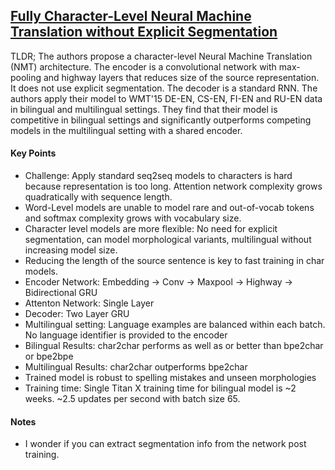 ## [Fully Character-Level Neural Machine Translation without Explicit Segmentation](https://arxiv.org/abs/1610.03017)

TLDR; The authors propose a character-level Neural Machine Translation (NMT) architecture. The encoder is a convolutional network with max-pooling and highway layers that reduces size of the source representation. It does not use explicit segmentation. The decoder is a standard RNN. The authors apply their model to WMT'15 DE-EN, CS-EN, FI-EN and RU-EN data in bilingual and multilingual settings. They find that their model is competitive in bilingual settings and significantly outperforms competing models in the multilingual setting with a shared encoder.

#### Key Points

- Challenge: Apply standard seq2seq models to characters is hard because representation is too long. Attention network complexity grows quadratically with sequence length.
- Word-Level models are unable to model rare and out-of-vocab tokens and softmax complexity grows with vocabulary size.
- Character level models are more flexible: No need for explicit segmentation, can model morphological variants, multilingual without increasing model size.
- Reducing the length of the source sentence is key to fast training in char models.
- Encoder Network: Embedding -> Conv -> Maxpool -> Highway -> Bidirectional GRU
- Attenton Network: Single Layer
- Decoder: Two Layer GRU
- Multilingual setting: Language examples are balanced within each batch. No language identifier is provided to the encoder
- Bilingual Results: char2char performs as well as or better than bpe2char or bpe2bpe
- Multilingual Results: char2char outperforms bpe2char
- Trained model is robust to spelling mistakes and unseen morphologies
- Training time: Single Titan X training time for bilingual model is ~2 weeks. ~2.5 updates per second with batch size 65.



#### Notes

- I wonder if you can extract segmentation info from the network post training.